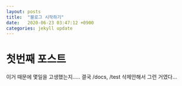 ```yaml
---
layout: posts
title:  "블로그 시작하기"
date:   2020-06-23 03:47:12 +0900
categories: jekyll update
---
```


첫번째 포스트
=================
이거 때문에 몇일을 고생했는지..... 결국 /docs, /test 삭제안해서 그런 거였다...

